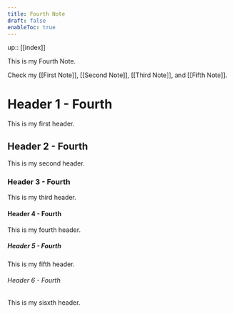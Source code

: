 ```yaml
---
title: Fourth Note
draft: false
enableToc: true
---
```


up:: [[index]]

This is my Fourth Note.

Check my [[First Note]], [[Second Note]], [[Third Note]], and [[Fifth Note]].


# Header 1 - Fourth

This is my first header.

## Header 2 - Fourth

This is my second header.

### Header 3 - Fourth

This is my third header.

#### Header 4 - Fourth

This is my fourth header.

##### Header 5 - Fourth

This is my fifth header.

###### Header 6 - Fourth

This is my sisxth header.
